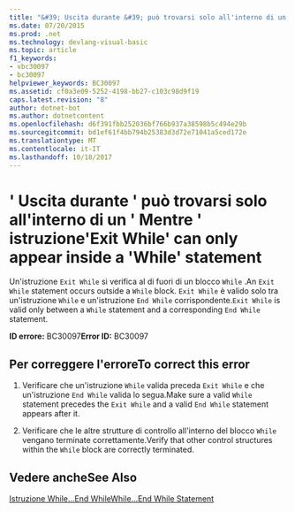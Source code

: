 ```yaml
---
title: "&#39; Uscita durante &#39; può trovarsi solo all'interno di un &#39; Mentre &#39; istruzione"
ms.date: 07/20/2015
ms.prod: .net
ms.technology: devlang-visual-basic
ms.topic: article
f1_keywords:
- vbc30097
- bc30097
helpviewer_keywords: BC30097
ms.assetid: cf0a3e09-5252-4198-bb27-c103c98d9f19
caps.latest.revision: "8"
author: dotnet-bot
ms.author: dotnetcontent
ms.openlocfilehash: d6f391fbb252036bf766b937a38598b5c494e29b
ms.sourcegitcommit: bd1ef61f4bb794b25383d3d72e71041a5ced172e
ms.translationtype: MT
ms.contentlocale: it-IT
ms.lasthandoff: 10/18/2017
---
```

# <a name="39exit-while39-can-only-appear-inside-a-39while39-statement"></a><span data-ttu-id="21c1e-102">&#39; Uscita durante &#39; può trovarsi solo all'interno di un &#39; Mentre &#39; istruzione</span><span class="sxs-lookup"><span data-stu-id="21c1e-102">&#39;Exit While&#39; can only appear inside a &#39;While&#39; statement</span></span>
<span data-ttu-id="21c1e-103">Un'istruzione `Exit While` si verifica al di fuori di un blocco `While` .</span><span class="sxs-lookup"><span data-stu-id="21c1e-103">An `Exit While` statement occurs outside a `While` block.</span></span> <span data-ttu-id="21c1e-104">`Exit While` è valido solo tra un'istruzione `While` e un'istruzione `End While` corrispondente.</span><span class="sxs-lookup"><span data-stu-id="21c1e-104">`Exit While` is valid only between a `While` statement and a corresponding `End While` statement.</span></span>  
  
 <span data-ttu-id="21c1e-105">**ID errore:** BC30097</span><span class="sxs-lookup"><span data-stu-id="21c1e-105">**Error ID:** BC30097</span></span>  
  
## <a name="to-correct-this-error"></a><span data-ttu-id="21c1e-106">Per correggere l'errore</span><span class="sxs-lookup"><span data-stu-id="21c1e-106">To correct this error</span></span>  
  
1.  <span data-ttu-id="21c1e-107">Verificare che un'istruzione `While` valida preceda `Exit While` e che un'istruzione `End While` valida lo segua.</span><span class="sxs-lookup"><span data-stu-id="21c1e-107">Make sure a valid `While` statement precedes the `Exit While` and a valid `End While` statement appears after it.</span></span>  
  
2.  <span data-ttu-id="21c1e-108">Verificare che le altre strutture di controllo all'interno del blocco `While` vengano terminate correttamente.</span><span class="sxs-lookup"><span data-stu-id="21c1e-108">Verify that other control structures within the `While` block are correctly terminated.</span></span>  
  
## <a name="see-also"></a><span data-ttu-id="21c1e-109">Vedere anche</span><span class="sxs-lookup"><span data-stu-id="21c1e-109">See Also</span></span>  
 [<span data-ttu-id="21c1e-110">Istruzione While...End While</span><span class="sxs-lookup"><span data-stu-id="21c1e-110">While...End While Statement</span></span>](../../visual-basic/language-reference/statements/while-end-while-statement.md)
